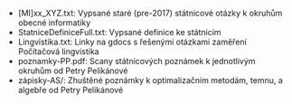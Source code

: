 - [MI]xx_XYZ.txt: Vypsané staré (pre-2017) státnicové otázky k okruhům obecné informatiky
- StatniceDefiniceFull.txt: Vypsané definice ke státnicím
- Lingvistika.txt: Linky na gdocs s řešenými otázkami zaměření Počítačová lingvistika
- poznamky-PP.pdf: Scany státnicových poznámek k jednotlivým okruhům od Petry Pelikánové
- zápisky-AS/: Zhuštěné poznámky k optimalizačním metodám, temnu, a algebře od Petry Pelikánové
